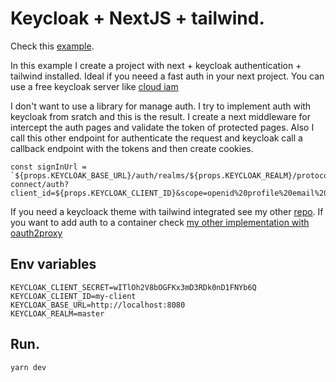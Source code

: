 # Keycloak + NextJS + tailwind.

Check this [example](https://keycloak-nextjs-example-santiblanko.vercel.app).


In this example I create a project with next + keycloak authentication + tailwind installed. Ideal if you neeed a fast auth in your next project. 
You can use a free keycloak server like [cloud iam](https://www.cloud-iam.com/)

I don't want to use a library for manage auth. I try to implement auth with keycloak from sratch and this is the result.
I create a next middleware for intercept the auth pages and validate the token of protected pages.
Also I call this other endpoint for authenticate the request and keycloak call a callback endpoint with the tokens and then create cookies.

```
const signInUrl = `${props.KEYCLOAK_BASE_URL}/auth/realms/${props.KEYCLOAK_REALM}/protocol/openid-connect/auth?client_id=${props.KEYCLOAK_CLIENT_ID}&scope=openid%20profile%20email%20offline_access&response_type=code&redirect_uri=${props.KEYCLOAK_REDIRECT_URI}`;
```

If you need a keycloack theme with tailwind integrated see my other [repo](https://keycloak-nextjs-example-santiblanko.vercel.app).
If you want to add auth to a container check [my other implementation with oauth2proxy ](https://keycloak-nextjs-example-santiblanko.vercel.app)


## Env variables
```
KEYCLOAK_CLIENT_SECRET=wITlOh2V8bOGFKx3mD3RDk0nD1FNYb6Q
KEYCLOAK_CLIENT_ID=my-client
KEYCLOAK_BASE_URL=http://localhost:8080
KEYCLOAK_REALM=master
```

## Run.
```
yarn dev
```
